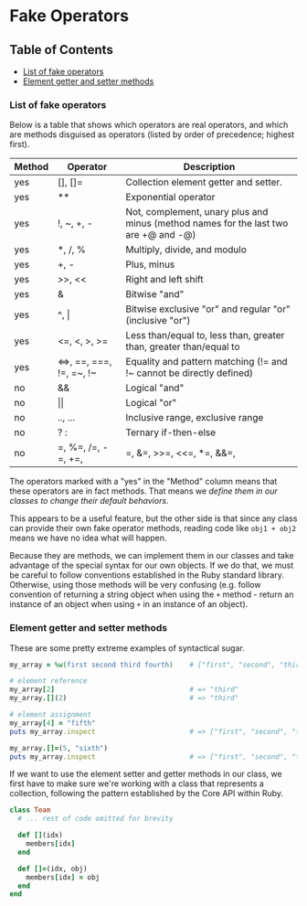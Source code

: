 # Fake Operators

## Table of Contents
- [List of fake operators](#list-of-fake-operators)
- [Element getter and setter methods](#element-getter-and-setter-methods)

### List of fake operators
Below is a table that shows which operators are real operators, and which are methods disguised as operators (listed by order of precedence; highest first).

|Method |	Operator | Description |
|-----|------|------|
|yes | [], []=  |  Collection element getter and setter. |
|yes | **  |  Exponential operator |
|yes | !, ~, +, -  |  Not, complement, unary plus and minus (method names for the last two are +@ and -@) |
|yes |	*, /, %  |  Multiply, divide, and modulo |
|yes |	+, - |  Plus, minus |
|yes |	>>, << |  Right and left shift |
|yes |	&  |  Bitwise "and" |
|yes |	^, \| | Bitwise exclusive "or" and regular "or" (inclusive "or") |
|yes |	<=, <, >, >= |  Less than/equal to, less than, greater than, greater than/equal to |
|yes |	<=>, ==, ===, !=, =~, !~ |  Equality and pattern matching (!= and !~ cannot be directly defined) |
|no |	&& |  Logical "and" |
|no |	\|\|  |  Logical "or" |
|no |	.., ... |  Inclusive range, exclusive range |
|no |	? : |  Ternary if-then-else |
|no |	=, %=, /=, -=, +=, |=, &=, >>=, <<=, *=, &&=, ||=, **=, { |	Assignment (and shortcuts) and block delimiter |

The operators marked with a "yes" in the "Method" column means that these operators are in fact methods. That means we _define them in our classes to change their default behaviors_. 

This appears to be a useful feature, but the other side is that since any class can provide their own fake operator methods, reading code like `obj1 + obj2` means we have no idea what will happen.

Because they are methods, we can implement them in our classes and take advantage of the special syntax for our own objects. If we do that, we must be careful to follow conventions established in the Ruby standard library. Otherwise, using those methods will be very confusing (e.g. follow convention of returning a string object when using the `+` method - return an instance of an object when using `+` in an instance of an object).

### Element getter and setter methods
These are some pretty extreme examples of syntactical sugar. 
```ruby
my_array = %w(first second third fourth)    # ["first", "second", "third", "fourth"]

# element reference
my_array[2]                                 # => "third"
my_array.[](2)                              # => "third"

# element assignment
my_array[4] = "fifth"
puts my_array.inspect                       # => ["first", "second", "third", "fourth", "fifth"]

my_array.[]=(5, "sixth")
puts my_array.inspect                       # => ["first", "second", "third", "fourth", "fifth", "sixth"]
```
If we want to use the element setter and getter methods in our class, we first have to make sure we're working with a class that represents a collection, following the pattern established by the Core API within Ruby. 
```ruby
class Team
  # ... rest of code omitted for brevity

  def [](idx)
    members[idx]
  end

  def []=(idx, obj)
    members[idx] = obj
  end
end
```
